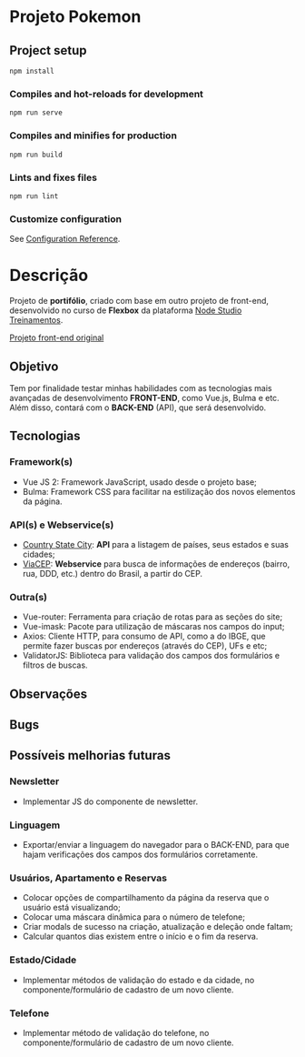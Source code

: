 # Projeto Pokemon

## Project setup
```
npm install
```

### Compiles and hot-reloads for development
```
npm run serve
```

### Compiles and minifies for production
```
npm run build
```

### Lints and fixes files
```
npm run lint
```

### Customize configuration
See [Configuration Reference](https://cli.vuejs.org/config/).

# Descrição
Projeto de __portifólio__, criado com base em outro projeto de front-end, desenvolvido no curso de 
__Flexbox__ da plataforma [Node Studio Treinamentos](https://www.nodestudio.com.br/).

[Projeto front-end original](https://github.com/HugoBrandao-Dev/flexbox-node-studios/tree/master/projeto)

## Objetivo 
Tem por finalidade testar minhas habilidades com as tecnologias mais avançadas de desenvolvimento __FRONT-END__, como Vue.js, Bulma e etc.
Além disso, contará com o __BACK-END__ (API), que será desenvolvido.

## Tecnologias

### Framework(s)
* Vue JS 2: Framework JavaScript, usado desde o projeto base;
* Bulma: Framework CSS para facilitar na estilização dos novos elementos da página.

### API(s) e Webservice(s)
* [Country State City](https://countrystatecity.in/): __API__ para a listagem de países, seus estados e suas cidades;
* [ViaCEP](https://viacep.com.br/): __Webservice__ para busca de informações de endereços (bairro, rua, DDD, etc.) dentro do Brasil, a partir do CEP.

### Outra(s)
* Vue-router: Ferramenta para criação de rotas para as seções do site;
* Vue-imask: Pacote para utilização de máscaras nos campos do input;
* Axios: Cliente HTTP, para consumo de API, como a do IBGE, que permite fazer buscas por endereços (através do CEP), UFs e etc;
* ValidatorJS: Biblioteca para validação dos campos dos formulários e filtros de buscas.

## Observações

## Bugs

## Possíveis melhorias futuras
### Newsletter
* Implementar JS do componente de newsletter.

### Linguagem
* Exportar/enviar a linguagem do navegador para o BACK-END, para que hajam verificações dos campos dos formulários corretamente.

### Usuários, Apartamento e Reservas
* Colocar opções de compartilhamento da página da reserva que o usuário está visualizando;
* Colocar uma máscara dinâmica para o número de telefone;
* Criar modals de sucesso na criação, atualização e deleção onde faltam;
* Calcular quantos dias existem entre o início e o fim da reserva.

### Estado/Cidade
* Implementar métodos de validação do estado e da cidade, no componente/formulário de cadastro de um novo cliente.

### Telefone
* Implementar método de validação do telefone, no componente/formulário de cadastro de um novo cliente.